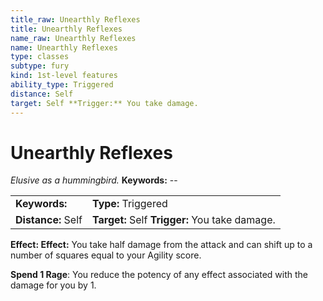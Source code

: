 ```yaml
---
title_raw: Unearthly Reflexes
title: Unearthly Reflexes
name_raw: Unearthly Reflexes
name: Unearthly Reflexes
type: classes
subtype: fury
kind: 1st-level features
ability_type: Triggered
distance: Self
target: Self **Trigger:** You take damage.
---
```


# Unearthly Reflexes

*Elusive as a hummingbird.* **Keywords:** --

|                    |                                                |
| :----------------- | :--------------------------------------------- |
| **Keywords:**      | **Type:** Triggered                            |
| **Distance:** Self | **Target:** Self **Trigger:** You take damage. |

**Effect: Effect:** You take half damage from the attack and can shift up to a number of squares equal to your Agility score.

**Spend 1 Rage**: You reduce the potency of any effect associated with the damage for you by 1.
